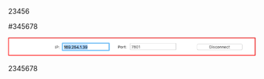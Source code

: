 
23456

#345678

![Alt text](https://github.com/hellowangjingfei/pngImage/blob/master/001.png)

2345678
